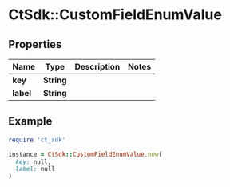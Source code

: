 # CtSdk::CustomFieldEnumValue

## Properties

| Name | Type | Description | Notes |
| ---- | ---- | ----------- | ----- |
| **key** | **String** |  |  |
| **label** | **String** |  |  |

## Example

```ruby
require 'ct_sdk'

instance = CtSdk::CustomFieldEnumValue.new(
  key: null,
  label: null
)
```


